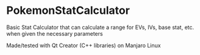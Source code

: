 # PokemonStatCalculator
Basic Stat Calculator that can calculate a range for EVs, IVs, base stat, etc. when given the necessary parameters

Made/tested with Qt Creator (C++ libraries) on Manjaro Linux
